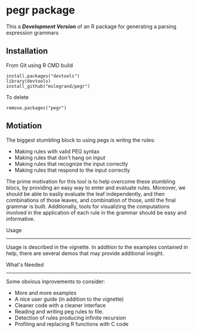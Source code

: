 pegr package
====

This a ***Development Version*** of an R package for generating  a parsing expression grammars  

Installation
-----

From Git using R CMD build
```
install.packages("devtools")
library(devtools)
install_github("mslegrand/pegr")

```
To delete
```
remove.packages("pegr")
```

Motiation
------

The biggest stumbling block to using pegs is writng the rules:
* Making rules with valid PEG syntax
* Making rules that don't hang on input
* Making rules that recognize the input correctly
* Making rules that respond to the input correctly

The prime motivation for this tool is to help overcome these stumbling blocs, by providing an easy way
to enter and evaluate rules. Moreover, we should be able to easliy evaluate the leaf independently,
and then combinations of those leaves, and combination of those, until the final grammar is built. Additionally,
tools for visualizing the computations involved in the application of each rule in the grammar should be easy and 
informative.

Usage
_____

Usage is described in the vignette.   In addition to the examples contained in help,
there are several demos that may provide additional insight.

What's Needed
______

Some obvious  inprovements to consider:
*  More  and more examples
*  A nice user guide (in addition to the vignette)
*  Cleaner code with a cleaner interface
*  Reading and writing peg rules to file. 
*  Detection of rules producing infinite recursion
* Profiling and replacing R functions with C code




